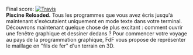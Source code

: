 Final score: [![Travis](https://img.shields.io/badge/-125-green.svg)]()   
**Piscine Reloaded.** Tous les programmes que vous avez écris jusqu'à maintenant s'exécutaient uniquement en mode texte dans votre terminal. Découvrons maintenant quelque chose de plus excitant : comment ouvrir une fenêtre graphique et dessiner dedans ? Pour commencer votre voyage au pays de la programmation graphique, FdF vous propose de représenter le maillage en "fils de fer" d'un terrain en 3D.
